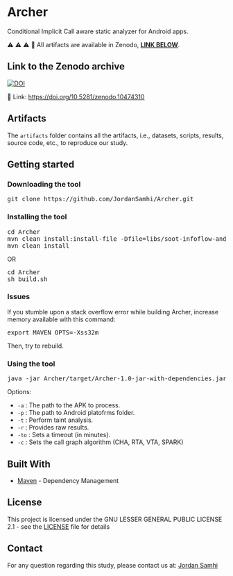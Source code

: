 # Archer

Conditional Implicit Call aware static analyzer for Android apps.

:warning: :warning: :warning:
:loudspeaker: All artifacts are available in Zenodo, **<ins>LINK BELOW</ins>**.

## Link to the Zenodo archive

[![DOI](https://zenodo.org/badge/DOI/10.5281/zenodo.10474310.svg)](https://doi.org/10.5281/zenodo.10474310)


:link: Link: https://doi.org/10.5281/zenodo.10474310

## Artifacts

The `artifacts` folder contains all the artifacts, i.e., datasets, scripts, results, source code, etc., to reproduce our study.

## Getting started

### Downloading the tool

<pre>
git clone https://github.com/JordanSamhi/Archer.git
</pre>

### Installing the tool

<pre>
cd Archer
mvn clean install:install-file -Dfile=libs/soot-infoflow-android-classes.jar -DgroupId=lu.uni.trux -DartifactId=soot-infoflow-android-modified -Dversion=2.7.1 -Dpackaging=jar
mvn clean install
</pre>

OR

<pre>
cd Archer
sh build.sh
</pre>

### Issues

If you stumble upon a stack overflow error while building Archer, increase memory available with this command:

<pre>
export MAVEN_OPTS=-Xss32m
</pre>

Then, try to rebuild.

### Using the tool

<pre>
java -jar Archer/target/Archer-1.0-jar-with-dependencies.jar <i>options</i>
</pre>

Options:

* ```-a``` : The path to the APK to process.
* ```-p``` : The path to Android platofrms folder.
* ```-t``` : Perform taint analysis.
* ```-r``` : Provides raw results.
* ```-to``` : Sets a timeout (in minutes).
* ```-c``` : Sets the call graph algorithm (CHA, RTA, VTA, SPARK)

## Built With

* [Maven](https://maven.apache.org/) - Dependency Management

## License

This project is licensed under the GNU LESSER GENERAL PUBLIC LICENSE 2.1 - see the [LICENSE](LICENSE) file for details

## Contact

For any question regarding this study, please contact us at:
[Jordan Samhi](mailto:jordan.samhi@uni.lu)
